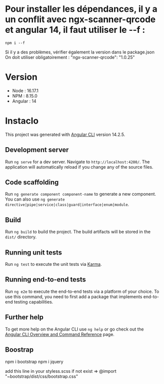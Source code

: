 # Pour installer les dépendances, il y a un conflit avec ngx-scanner-qrcode et angular 14, il faut utiliser le --f : 
`npm i --f `

Si il y a des problèmes, vérifier également la version dans le package.json 
On doit utiliser obligatoirement : "ngx-scanner-qrcode": "1.0.25"

# Version
- Node : 16.17.1
- NPM : 8.15.0
- Angular : 14

# Instaclo

This project was generated with [Angular CLI](https://github.com/angular/angular-cli) version 14.2.5.

## Development server

Run `ng serve` for a dev server. Navigate to `http://localhost:4200/`. The application will automatically reload if you change any of the source files.

## Code scaffolding

Run `ng generate component component-name` to generate a new component. You can also use `ng generate directive|pipe|service|class|guard|interface|enum|module`.

## Build

Run `ng build` to build the project. The build artifacts will be stored in the `dist/` directory.

## Running unit tests

Run `ng test` to execute the unit tests via [Karma](https://karma-runner.github.io).

## Running end-to-end tests

Run `ng e2e` to execute the end-to-end tests via a platform of your choice. To use this command, you need to first add a package that implements end-to-end testing capabilities.

## Further help

To get more help on the Angular CLI use `ng help` or go check out the [Angular CLI Overview and Command Reference](https://angular.io/cli) page.

## Boostrap

npm i bootstrap
npm i jquery

add this line in your styless.scss if not exist => @import "~bootstrap/dist/css/bootstrap.css"
